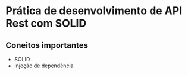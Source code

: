 # Prática de desenvolvimento de API Rest com SOLID

## Coneitos importantes
- SOLID
- Injeção de dependência
